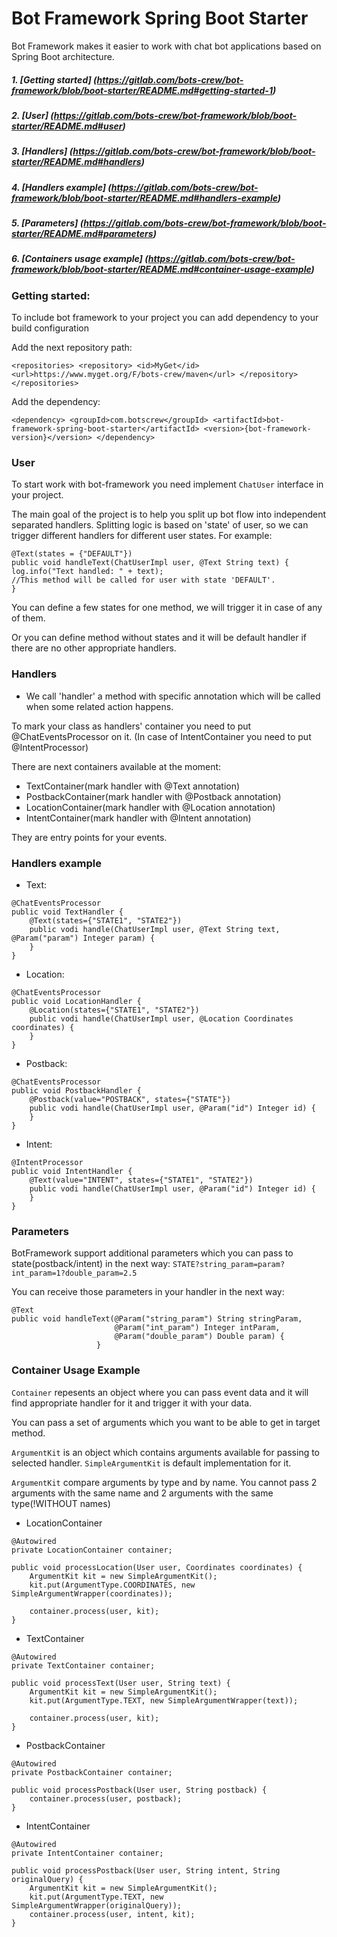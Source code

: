 # Bot Framework Spring Boot Starter

Bot Framework makes it easier to work with chat bot applications
based on Spring Boot architecture.



##### 1. [*Getting started*] (https://gitlab.com/bots-crew/bot-framework/blob/boot-starter/README.md#getting-started-1)
##### 2. [*User*] (https://gitlab.com/bots-crew/bot-framework/blob/boot-starter/README.md#user)
##### 3. [*Handlers*] (https://gitlab.com/bots-crew/bot-framework/blob/boot-starter/README.md#handlers)
##### 4. [*Handlers example*] (https://gitlab.com/bots-crew/bot-framework/blob/boot-starter/README.md#handlers-example)
##### 5. [*Parameters*] (https://gitlab.com/bots-crew/bot-framework/blob/boot-starter/README.md#parameters)
##### 6. [*Containers usage example*] (https://gitlab.com/bots-crew/bot-framework/blob/boot-starter/README.md#container-usage-example)



### Getting started:

To include bot framework to your project 
you can add dependency to your build configuration

Add the next repository path:

`<repositories>
        <repository>
            <id>MyGet</id>
            <url>https://www.myget.org/F/bots-crew/maven</url>
        </repository>
    </repositories>`

Add the dependency:

`<dependency>
            <groupId>com.botscrew</groupId>
            <artifactId>bot-framework-spring-boot-starter</artifactId>
            <version>{bot-framework-version}</version>
        </dependency>`
        
### User

To start work with bot-framework you need implement `ChatUser` interface in your project.

The main goal of the project is to help you split up 
bot flow into independent separated handlers. Splitting logic 
is based on 'state' of user, so we can trigger different handlers for 
different user states. For example:

```
@Text(states = {"DEFAULT"})
public void handleText(ChatUserImpl user, @Text String text) {
log.info("Text handled: " + text);
//This method will be called for user with state 'DEFAULT'.
}
```

You can define a few states for one method, we will trigger it in case of any of them.

Or you can define method without states and it will be default handler if there 
are no other appropriate handlers.

### Handlers

* We call 'handler' a method with specific annotation which will be called when some related action happens.

To mark your class as handlers' container you need to put @ChatEventsProcessor on it.
(In case of IntentContainer you need to put @IntentProcessor)

There are next containers available at the moment:

* TextContainer(mark handler with @Text annotation) 
* PostbackContainer(mark handler with @Postback annotation)
* LocationContainer(mark handler with @Location annotation)
* IntentContainer(mark handler with @Intent annotation)

They are entry points for your events.

### Handlers example

* Text:

```
@ChatEventsProcessor
public void TextHandler {
    @Text(states={"STATE1", "STATE2"})
    public vodi handle(ChatUserImpl user, @Text String text, @Param("param") Integer param) {
    }
}
```


* Location:

```
@ChatEventsProcessor
public void LocationHandler {
    @Location(states={"STATE1", "STATE2"})
    public vodi handle(ChatUserImpl user, @Location Coordinates coordinates) {
    }
}
```


* Postback:

```
@ChatEventsProcessor
public void PostbackHandler {
    @Postback(value="POSTBACK", states={"STATE"})
    public vodi handle(ChatUserImpl user, @Param("id") Integer id) {
    }
}
```


* Intent:

```
@IntentProcessor
public void IntentHandler {
    @Text(value="INTENT", states={"STATE1", "STATE2"})
    public vodi handle(ChatUserImpl user, @Param("id") Integer id) {
    }
}
```

### Parameters

BotFramework support additional parameters which you can pass to state(postback/intent) 
in the next way: `STATE?string_param=param?int_param=1?double_param=2.5`

You can receive those parameters in your handler in the next way:

```
@Text
public void handleText(@Param("string_param") String stringParam, 
                       @Param("int_param") Integer intParam, 
                       @Param("double_param") Double param) {
                   }
```


### Container Usage Example

`Container` repesents an object where you can pass event data and it will find appropriate handler for it and trigger it with your data.

You can pass a set of arguments which you want to be able to get in target method.

`ArgumentKit` is an object which contains arguments available for passing to selected handler.
`SimpleArgumentKit` is default implementation for it.

`ArgumentKit` compare arguments by type and by name.
You cannot pass 2 arguments with the same name and 2 arguments with the same type(!WITHOUT names)

* LocationContainer

```
@Autowired
private LocationContainer container;

public void processLocation(User user, Coordinates coordinates) {
    ArgumentKit kit = new SimpleArgumentKit();
    kit.put(ArgumentType.COORDINATES, new SimpleArgumentWrapper(coordinates));

    container.process(user, kit);
}
```

* TextContainer

```
@Autowired
private TextContainer container;

public void processText(User user, String text) {
    ArgumentKit kit = new SimpleArgumentKit();
    kit.put(ArgumentType.TEXT, new SimpleArgumentWrapper(text));

    container.process(user, kit);
}
```

* PostbackContainer

```
@Autowired
private PostbackContainer container;

public void processPostback(User user, String postback) {
    container.process(user, postback);
}
```

* IntentContainer

```
@Autowired
private IntentContainer container;

public void processPostback(User user, String intent, String originalQuery) {
    ArgumentKit kit = new SimpleArgumentKit();
    kit.put(ArgumentType.TEXT, new SimpleArgumentWrapper(originalQuery));
    container.process(user, intent, kit);
}
```
